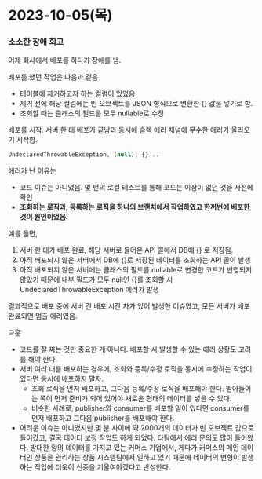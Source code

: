 # 2023-10-05(목)

### 소소한 장애 회고

어제 회사에서 배포를 하다가 장애를 냄. 

배포를 했던 작업은 다음과 같음. 

- 테이블에 제거하고자 하는 컬럼이 있었음.
- 제거 전에 해당 컬럼에는 빈 오브젝트를 JSON 형식으로 변환한 {} 값을 넣기로 함.
- 조회할 때는 클래스의 필드를 모두 nullable로 수정

배포를 시작. 서버 한 대 배포가 끝남과 동시에 슬렉 에러 채널에 무수한 에러가 올라오기 시작함. 

```jsx
UndeclaredThrowableException, (null), {} .. 
```

에러가 난 이유는 

- 코드 이슈는 아니었음. 몇 번의 로컬 테스트를 통해 코드는 이상이 없던 것을 사전에 확인
- **조회하는 로직과, 등록하는 로직을 하나의 브랜치에서 작업하였고 한꺼번에 배포한 것이 원인이었음.**

예를 들면, 

1. 서버 한 대가 배포 완료, 해당 서버로 들어온 API 콜에서 DB에 {} 로 저장됨. 
2. 아직 배포되지 않은 서버에서 DB에 {}로 저장된 데이터를 조회하는 API 콜이 발생
3. 아직 배포되지 않은 서버에는 클래스의 필드를 nullable로 변경한 코드가 반영되지 않았기 때문에 내부 필드가 모두 null인 {}를 조회할 시 UndeclaredThrowableException 에러가 발생

결과적으로 배포 중에 서버 간 배포 시간 차가 있어 발생한 이슈였고, 모든 서버가 배포 완료되면 멈출 에러였음. 

교훈

- 코드를 잘 짜는 것만 중요한 게 아니다. 배포할 시 발생할 수 있는 에러 상황도 고려를 해야 한다.
- 서버 여러 대를 배포하는 경우에, 조회와 등록/수정 로직을 동시에 수정하는 작업이 있다면 동시에 배포하지 말자.
    - 조회 로직을 먼저 배포하고, 그다음 등록/수정 로직을 배포해야 한다. 받아들이는 쪽이 먼저 준비가 되어 있어야 새로운 형태의 데이터를 넣을 수 있다.
    - 비슷한 사례로, publisher와 consumer를 배포할 일이 있다면 consumer를 먼저 배포하고 그다음 publisher를 배포해야 한다.
- 어려운 이슈는 아니었지만 몇 분 사이에 약 2000개의 데이터가 빈 오브젝트 값으로 들어갔고, 결국 데이터 보정 작업도 하게 되었다. 타팀에서 에러 문의도 많이 들어왔다. 방대한 양의 데이터를 가지고 있는 커머스 기업에서, 게다가 커머스의 메인 데이터인 상품을 관리하는 상품 시스템팀에서 일하고 있기 때문에 데이터의 변형이 발생하는 작업에 더욱이 신중을 기울여야겠다고 반성한다.
